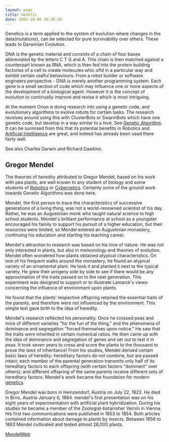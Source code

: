 ```yaml
---
layout: page
title: Genetic
date: 2005-10-08 10:36:29
---
```

Genetics is a term applied to the system of evolution where changes in the data(mutations), can be selected for pure survivability over others. These leads to Darwinian Evolution.

DNA is the genetic material and consists of a chain of four bases abbreviated by the letters C T G and A. This chain is then matched against a counterpart known as RNA, which is then fed into the protein building factories of a cell to create molecules whic ofld in a particular way and exhibit certain useful behaviours. From a robot builder or software engineers perspective - DNA is merely another programming system. Each gene is a small section of code which may influence one or more aspects of the development of a biological agent. However it is the concept of evolution to continually improve and revise it which is most intriguing.

At the moment Orion is doing research into using a genetic code, and evolutionary algorithms to evolve robots for certain tasks. The research revolves around using this with ClusterBots or SwarmBots which have one genetic code, but develop in a way similar to a hive. See [Genetic Algorithm](/wiki/genetic_algorithm.html "Genetic Algorithm"). It can be surmised from this that its potential benefits in Robotics and [Artificial Intelligence](/wiki/artificial_intelligence.html "Artificial Intelligence") are great, and indeed has already been used there fairly well.

See also Charles Darwin and Richard Dawkins.

## Gregor Mendel

The theories of heredity attributed to Gregor Mendel, based on his work with pea plants, are well known to any student of biology and some students of [Robotics](/wiki/robotic.html "Robotic") or [Cybernetics](/wiki/cybernetics.html "Cybernetics"). Certainly some of the ground work towards Genetic Algorithms was done here.

Mendel, the first person to trace the characteristics of successive generations of a living thing, was not a world-renowned scientist of his day. Rather, he was an Augustinian monk who taught natural science to high school students. Mendel's brilliant performance at school as a youngster encouraged his family to support his pursuit of a higher education, but their resources were limited, so Mendel entered an Augustinian monastery, continuing his education and starting his teaching career.

Mendel's attraction to research was based on his love of nature. He was not only interested in plants, but also in meteorology and theories of evolution. Mendel often wondered how plants obtained atypical characteristics. On one of his frequent walks around the monastery, he found an atypical variety of an ornamental plant. He took it and planted it next to the typical variety. He grew their progeny side by side to see if there would be any approximation of the traits passed on to the next generation. This experiment was designed to support or to illustrate Lamarck's views concerning the influence of environment upon plants.

He found that the plants' respective offspring retained the essential traits of the parents, and therefore were not influenced by the environment. This simple test gave birth to the idea of heredity.

Mendel's research reflected his personality. Once he crossed peas and mice of different varieties "for the fun of the thing," and the phenomena of dominance and segregation "forced themselves upon notice." He saw that the traits were inherited in certain numerical ratios. He then came up with the idea of dominance and segregation of genes and set out to test it in peas. It took seven years to cross and score the plants to the thousand to prove the laws of inheritance! From his studies, Mendel derived certain basic laws of heredity: hereditary factors do not combine, but are passed intact; each member of the parental generation transmits only half of its hereditary factors to each offspring (with certain factors "dominant" over others); and different offspring of the same parents receive different sets of hereditary factors. Mendel's work became the foundation for modern [genetics](/wiki/genetic.html "This word describes the system used by all known biological lifeforms to store sticky (permanent) or static data.").

Gregor Mendel was born in Heinzendorf, Austria on July 22, 1822. He died in Brno, Austria January 6, 1884. mendel's first presentation was on his eight years of experimentation with artificial plant hybridization. During his studies he became a member of the Zoologist-botanisher Vernin in Vienna. His first two communications were published in 1853 to 1854. Both articles contained information about damage to plants by insects. Between 1856 to 1863 Mendel cultivated and tested almost 28,000 plants.

[MendelWeb](http://www.mendelweb.org/)
